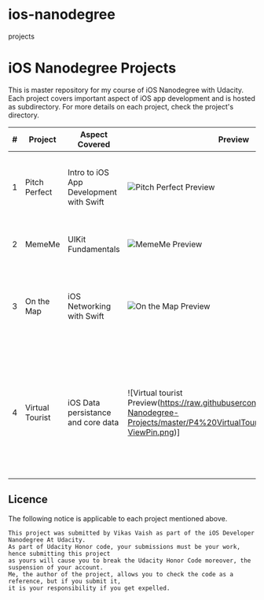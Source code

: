 # ios-nanodegree
projects
# iOS Nanodegree Projects
This is master repository for my course of iOS Nanodegree with Udacity. Each project covers important aspect of iOS app development and is hosted as subdirectory. For more details on each project, check the project's directory.

| # | Project         | Aspect Covered | Preview | Description |
| - | --------------- | -------------- | ------- | --------------- |
| 1 | Pitch Perfect   | Intro to iOS App Development with Swift | ![Pitch Perfect Preview](https://raw.githubusercontent.com/aruke/iOS-Nanodegree-Projects/master/P1%20PitchPerfect/Screenshots/PlaySoundScreen.png) | iOS app for recording voice and playing it through different voices. |
| 2 | MemeMe          | UIKit Fundamentals | ![MemeMe Preview](https://raw.githubusercontent.com/aruke/iOS-Nanodegree-Projects/master/P2%20MemeMe/Screenshots/MemeEditorFilled.png) | Meme creator app on iOS platform. |
| 3 | On the Map      | iOS Networking with Swift | ![On the Map Preview](https://raw.githubusercontent.com/aruke/iOS-Nanodegree-Projects/master/P3%20OnTheMap/Screenshots/Map-Pin.png) | An iOS application to find Udacity Students studying across the world. |
| 4 | Virtual Tourist      | iOS Data persistance and core data | ![Virtual tourist Preview(https://raw.githubusercontent.com/aruke/iOS-Nanodegree-Projects/master/P4%20VirtualTourist/Screenshots/Map-ViewPin.png)] | An ios app app which give you to brief introduction that how to persist the data and brief how to make use of core Data library in your app. |


## Licence
The following notice is applicable to each project mentioned above.
```
This project was submitted by Vikas Vaish as part of the iOS Developer Nanodegree At Udacity.
As part of Udacity Honor code, your submissions must be your work, hence submitting this project
as yours will cause you to break the Udacity Honor Code moreover, the suspension of your account.
Me, the author of the project, allows you to check the code as a reference, but if you submit it,
it is your responsibility if you get expelled.
```



